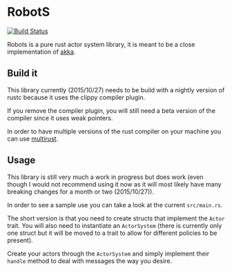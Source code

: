 # RobotS

[![Build Status](https://travis-ci.org/gamazeps/RobotS.svg?branch=travis__test)](https://travis-ci.org/gamazeps/RobotS)

Robots is a pure rust actor system library, it is meant to be a close implementation of [akka](akka.io).

## Build it

This library currently (2015/10/27) needs to be build with a nightly version of rustc because it
uses the clippy compiler plugin.

If you remove the compiler plugin, you will still need a beta version of the compiler since it uses
weak pointers.

In order to have multiple versions of the rust compiler on your machine you can use
[multirust](https://github.com/brson/multirust).

## Usage

This library is still very much a work in progress but does work (even though I would not recommend
using it now as it will most likely have many breaking changes for a month or two (2015/10/27)).

In order to see a sample use you can take a look at the current `src/main.rs`.

The short version is that you need to create structs that implement the `Actor` trait.
You will also need to instantiate an `ActorSystem` (there is currently only one struct but it will be
moved to a trait to allow for different policies to be present).

Create your actors through the `ActorSystem` and simply implement their `handle` method to deal
with messages the way you desire.

